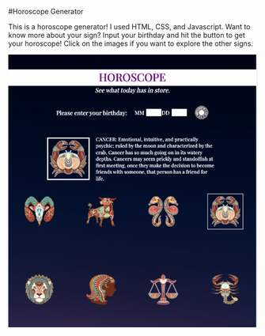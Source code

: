 #Horoscope Generator

This is a horoscope generator!
I used HTML, CSS, and Javascript.
Want to know more about your sign? Input your birthday and hit the button to get your horoscope! Click on the images if you want to explore the other signs.


![Codewars Screenshot](/horoScreen.png)
